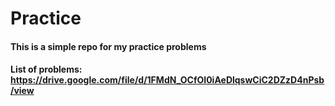 # Practice
#### This is a simple repo for my practice problems
#### List of problems: https://drive.google.com/file/d/1FMdN_OCfOI0iAeDlqswCiC2DZzD4nPsb/view
